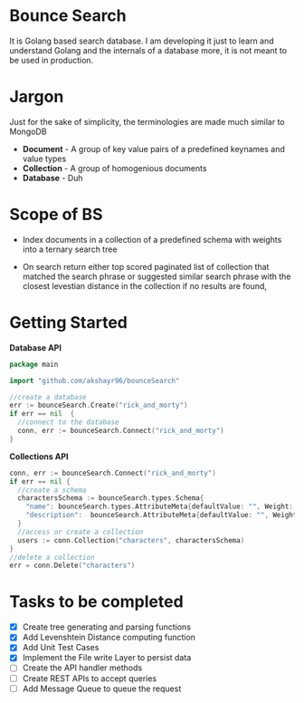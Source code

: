 # Bounce Search

It is Golang based search database. I am developing it just to learn and understand Golang and the internals of a database more, it is not meant to be used in production.


# Jargon

Just for the sake of simplicity, the terminologies are made much similar to MongoDB

* **Document** - A group of key value pairs of a predefined keynames and value types
* **Collection** - A group of homogenious documents
* **Database** - Duh


# Scope of BS

* Index documents in a collection of a predefined schema with weights into a ternary search tree 

* On search return either top scored paginated list of collection that matched the search phrase or suggested similar search phrase with the closest levestian distance in the collection if no results are found,

# Getting Started

**Database API**
```go
package main

import "github.com/akshayr96/bounceSearch"

//create a database
err := bounceSearch.Create("rick_and_morty")
if err == nil  {
  //connect to the database
  conn, err := bounceSearch.Connect("rick_and_morty")
}

```

**Collections API**
```go
conn, err := bounceSearch.Connect("rick_and_morty")
if err == nil {
  //create a schema
  charactersSchema := bounceSearch.types.Schema{
    "name": bounceSearch.types.AttributeMeta{defaultValue: "", Weight: 1.0, Optional: false},
    "description":  bounceSearch.AttributeMeta{defaultValue: "", Weight: 1.0, Optional: false},
  }
  //access or create a collection
  users := conn.Collection("characters", charactersSchema)
}
//delete a collection
err = conn.Delete("characters")
```

# Tasks to be completed

- [x] Create tree generating and parsing functions
- [x] Add Levenshtein Distance computing function
- [x] Add Unit Test Cases
- [x] Implement the File write Layer to persist data 
- [ ] Create the API handler methods
- [ ] Create REST APIs to accept queries
- [ ] Add Message Queue to queue the request